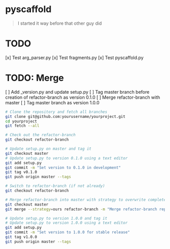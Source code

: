 # pyscaffold
> I started it way before that other guy did

# TODO
[x] Test arg_parser.py
[x] Test fragments.py
[x] Test pyscaffold.py

# TODO: Merge
[ ] Add _version.py and update setup.py
[ ] Tag master branch before creation of refactor-branch as version 0.1.0
[ ] Merge refactor-branch with master
[ ] Tag master branch as version 1.0.0

```bash
# Clone the repository and fetch all branches
git clone git@github.com:yourusername/yourproject.git
cd yourproject
git fetch --all

# Check out the refactor-branch
git checkout refactor-branch

# Update setup.py on master and tag it
git checkout master
# Update setup.py to version 0.1.0 using a text editor
git add setup.py
git commit -m "Set version to 0.1.0 in development"
git tag v0.1.0
git push origin master --tags

# Switch to refactor-branch (if not already)
git checkout refactor-branch

# Merge refactor-branch into master with strategy to overwrite completely
git checkout master
git merge --strategy=ours refactor-branch -m "Merge refactor-branch replacing master completely"

# Update setup.py to version 1.0.0 and tag it
# Update setup.py to version 1.0.0 using a text editor
git add setup.py
git commit -m "Set version to 1.0.0 for stable release"
git tag v1.0.0
git push origin master --tags

```